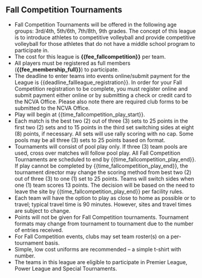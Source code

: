 ## Fall Competition Tournaments
- Fall Competition Tournaments will be offered in the following age groups: 3rd/4th, 5th/6th, 7th/8th, 9th grades. The concept of this league is to introduce athletes to competitive volleyball and provide competitive volleyball for those athletes that do not have a middle school program to participate in.
- The cost for this league is **{{fee_fallcompetition}}** per team.
- All players must be registered as full members (**{{fee_membership_full}}**) to participate.
- The deadline to enter teams into events online/submit payment for the League is {{deadline_fallleague_registration}}. In order for your Fall Competition registration to be complete, you must register online and submit payment either online or by submitting a check or credit card to the NCVA Office. Please also note there are required club forms to be submitted to the NCVA Office.
- Play will begin at {{time_fallcompetition_play_start}}.
- Each match is the best two (2) out of three (3) sets to 25 points in the first two (2) sets and to 15 points in the third set switching sides at eight (8) points, if necessary. All sets will use rally scoring with no cap. Some pools may be all three (3) sets to 25 points based on format.
- Tournaments will consist of pool play only. If three (3) team pools are used, cross over matches will follow pool play. All Fall Competition Tournaments are scheduled to end by {{time_fallcompetition_play_end}}. If play cannot be completed by {{time_fallcompetition_play_end}}, the tournament director may change the scoring method from best two (2) out of three (3) to one (1) set to 25 points. Teams will switch sides when one (1) team scores 13 points. The decision will be based on the need to leave the site by {{time_fallcompetition_play_end}} per facility rules.
- Each team will have the option to play as close to home as possible or to travel; typical travel time is 90 minutes. However, sites and travel times are subject to change.
- Points will not be given for Fall Competition tournaments. Tournament formats may change from tournament to tournament due to the number of entries received.
- For Fall Competition events, clubs may set team roster(s) on a per-tournament basis.
- Simple, low cost uniforms are recommended – a simple t-shirt with number.
- The teams in this league are eligible to participate in Premier League, Power League and Special Tournaments.